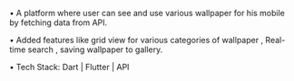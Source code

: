 • A platform where user can see and use various wallpaper for his mobile
by fetching data from API.

• Added features like grid view for various categories of wallpaper , Real-
time search , saving wallpaper to gallery.

• Tech Stack: Dart | Flutter | API
